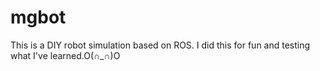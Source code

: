 # mgbot
This is a DIY robot simulation based on ROS. I did this for fun and testing what I've learned.O(∩_∩)O
